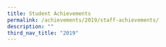 ```yaml
---
title: Student Achievements
permalink: /achievements/2019/staff-achievements/
description: ""
third_nav_title: "2019"
---
```

